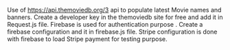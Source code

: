 Use of https://api.themoviedb.org/3 api to populate latest Movie names and banners.
Create a developer key in the themoviedb site for free and add it in Request.js file.
Firebase is used for authentication purpose .
Create a firebase configuration and it in firebase.js file.
Stripe configuration is done with firebase to load Stripe payment for testing purpose.
